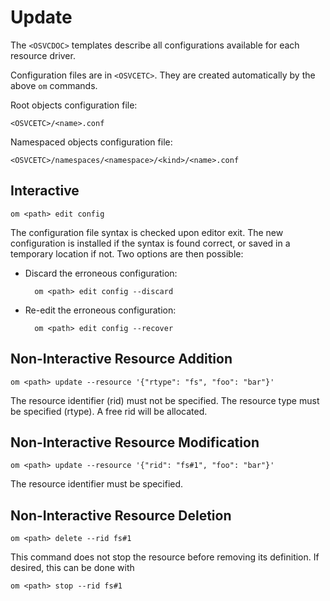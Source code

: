 # Update

The ``<OSVCDOC>`` templates describe all configurations available for each resource driver.

Configuration files are in ``<OSVCETC>``. They are created automatically by the above ``om`` commands.

Root objects configuration file:

	<OSVCETC>/<name>.conf

Namespaced objects configuration file:

	<OSVCETC>/namespaces/<namespace>/<kind>/<name>.conf

## Interactive

	om <path> edit config

The configuration file syntax is checked upon editor exit. The new configuration is installed if the syntax is found correct, or saved in a temporary location if not. Two options are then possible:

* Discard the erroneous configuration:

		om <path> edit config --discard

* Re-edit the erroneous configuration:

		om <path> edit config --recover


## Non-Interactive Resource Addition

	om <path> update --resource '{"rtype": "fs", "foo": "bar"}'

The resource identifier (rid) must not be specified. The resource type must be specified (rtype). A free rid will be allocated.

## Non-Interactive Resource Modification

	om <path> update --resource '{"rid": "fs#1", "foo": "bar"}'

The resource identifier must be specified.

## Non-Interactive Resource Deletion

	om <path> delete --rid fs#1

This command does not stop the resource before removing its definition. If desired, this can be done with

	om <path> stop --rid fs#1

